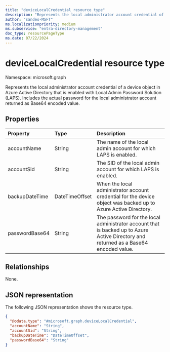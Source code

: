 ```yaml
---
title: "deviceLocalCredential resource type"
description: "Represents the local administrator account credential of a device object in Azure Active Directory that is enabled with Local Admin Password Solution (LAPS)."
author: "sandeo-MSFT"
ms.localizationpriority: medium
ms.subservice: "entra-directory-management"
doc_type: resourcePageType
ms.date: 07/22/2024
---
```


# deviceLocalCredential resource type

Namespace: microsoft.graph

Represents the local administrator account credential of a device object in Azure Active Directory that is enabled with Local Admin Password Solution (LAPS). Includes the actual password for the local administrator account returned as Base64 encoded value.

## Properties
|Property|Type|Description|
|:---|:---|:---|
|accountName|String| The name of the local admin account for which LAPS is enabled.|
|accountSid|String|The SID of the local admin account for which LAPS is enabled.|
|backupDateTime|DateTimeOffset|When the local administrator account credential for the device object was backed up to Azure Active Directory.|
|passwordBase64|String|The password for the local administrator account that is backed up to Azure Active Directory and returned as a Base64 encoded value.|


## Relationships
None.

## JSON representation
The following JSON representation shows the resource type.
<!-- {
  "blockType": "resource",
  "@odata.type": "microsoft.graph.deviceLocalCredential",
  "baseType": "microsoft.graph.entity",
  "openType": false
}
-->
``` json
{
  "@odata.type": "#microsoft.graph.deviceLocalCredential",
  "accountName": "String",
  "accountSid": "String",
  "backupDateTime": "DateTimeOffset",
  "passwordBase64": "String"
}
```
